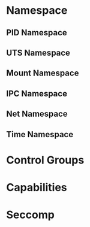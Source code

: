 
# Namespace

## PID Namespace

## UTS Namespace

## Mount Namespace

## IPC Namespace

## Net Namespace

## Time Namespace


# Control Groups


# Capabilities


# Seccomp